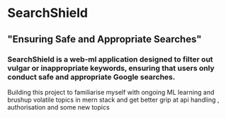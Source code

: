 # SearchShield #
## "Ensuring Safe and Appropriate Searches" ##
### SearchShield is a web-ml application designed to filter out vulgar or inappropriate keywords, ensuring that users only conduct safe and appropriate Google searches. ###
 Building this project to familiarise myself with ongoing ML learning and brushup volatile topics in mern stack and get better grip at api handling , authorisation and some new topics 

